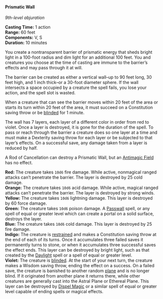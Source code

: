 #### Prismatic Wall
<!-- TODO Check and tag this spell -->
<!-- markdownlint-disable-next-line no-emphasis-as-heading -->
_9th-level abjuration_

**Casting Time:** 1 action \
**Range:** 60 feet \
**Components:** V, S \
**Duration:** 10 minutes

You create a nontransparent barrier of prismatic energy that sheds bright light in a 100-foot radius and dim light for an additional 100 feet.
You and creatures you choose at the time of casting are immune to the barrier’s effects and may pass through it at will.

The barrier can be created as either a vertical wall–up to 90 feet long, 30 feet high, and 1 inch thick–or a 30-foot diameter sphere.
If the wall intersects a space occupied by a creature the spell fails, you lose your action, and the spell slot is wasted.

When a creature that can see the barrier moves within 20 feet of the area or starts its turn within 20 feet of the area, it must succeed on a Constitution saving throw or be [blinded](#Conditions_blinded) for 1 minute.

The wall has 7 layers, each layer of a different color in order from red to violet.
Once a layer is destroyed, it is gone for the duration of the spell.
To pass or reach through the barrier a creature does so one layer at a time and must make a Dexterity saving throw for each layer or be subjected to that layer’s effects.
On a successful save, any damage taken from a layer is reduced by half.

A Rod of Cancellation can destroy a Prismatic Wall, but an [Antimagic Field](#Antimagic_Field_antimagic_field) has no effect.

**Red:**
The creature takes `10d6` fire damage.
While active, nonmagical ranged attacks can’t penetrate the barrier.
The layer is destroyed by 25 cold damage.
\
**Orange:**
The creature takes `10d6` acid damage.
While active, magical ranged attacks can’t penetrate the barrier.
The layer is destroyed by strong winds.
\
**Yellow:**
The creature takes `10d6` lightning damage.
This layer is destroyed by 60 force damage.
\
**Green:**
The creature takes `10d6` poison damage.
A [Passwall](#Passwall_passwall) spell, or any spell of equal or greater level which can create a portal on a solid surface, destroys the layer.
\
**Blue:**
The creature takes `10d6` cold damage.
This layer is destroyed by 25 fire damage.
\
**Indigo:**
The creature is [restrained](#Conditions_restrained) and makes a Constitution saving throw at the end of each of its turns.
Once it accumulates three failed saves it permanently turns to stone, or when it accumulates three successful saves the effect ends.
This layer can be destroyed by bright light, such as that created by the [Daylight](#Daylight_daylight) spell or a spell of equal or greater level.
\
**Violet:**
The creature is [blinded](#Conditions_blinded).
At the start of your next turn, the creature makes a Wisdom saving throw, ending the effect on a success.
On a failed save, the creature is banished to another random [plane](#Planes_of_Existence_planes_of_existence) and is no longer blind.
If it originated from another plane it returns there, while other creatures are generally cast into the Astral Plane or Ethereal Plane.
This layer can be destroyed by [Dispel Magic](#Dispel_Magic_dispel_magic) or a similar spell of equal or greater level capable of ending spells or magical effects.
